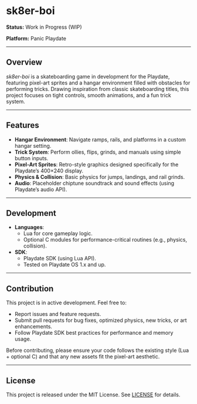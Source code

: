 # sk8er-boi

**Status:** Work in Progress (WIP)

**Platform:** Panic Playdate

---

## Overview

_sk8er-boi_ is a skateboarding game in development for the Playdate, featuring pixel-art sprites and a hangar environment filled with obstacles for performing tricks. Drawing inspiration from classic skateboarding titles, this project focuses on tight controls, smooth animations, and a fun trick system.

---

## Features

- **Hangar Environment**: Navigate ramps, rails, and platforms in a custom hangar setting.
- **Trick System**: Perform ollies, flips, grinds, and manuals using simple button inputs.
- **Pixel-Art Sprites**: Retro-style graphics designed specifically for the Playdate’s 400×240 display.
- **Physics & Collision**: Basic physics for jumps, landings, and rail grinds.
- **Audio**: Placeholder chiptune soundtrack and sound effects (using Playdate’s audio API).

---

## Development

- **Languages**:
  - Lua for core gameplay logic.
  - Optional C modules for performance-critical routines (e.g., physics, collision).
- **SDK**:
  - Playdate SDK (using Lua API).
  - Tested on Playdate OS 1.x and up.

---

## Contribution

This project is in active development. Feel free to:

- Report issues and feature requests.
- Submit pull requests for bug fixes, optimized physics, new tricks, or art enhancements.
- Follow Playdate SDK best practices for performance and memory usage.

Before contributing, please ensure your code follows the existing style (Lua + optional C) and that any new assets fit the pixel-art aesthetic.

---

## License

This project is released under the MIT License. See [LICENSE](LICENSE) for details.
